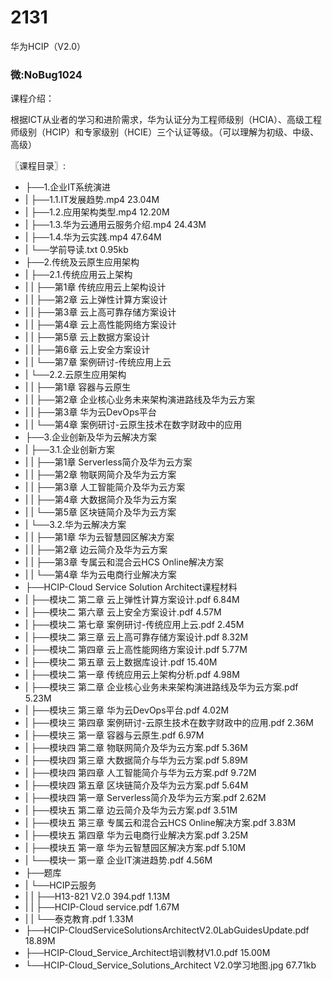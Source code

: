 # 2131
华为HCIP（V2.0）
### 微:NoBug1024 


课程介绍：

根据ICT从业者的学习和进阶需求，华为认证分为工程师级别（HCIA）、高级工程师级别（HCIP）和专家级别（HCIE）三个认证等级。（可以理解为初级、中级、高级）


〖课程目录〗:

- ├──1.企业IT系统演进  
- |   ├──1.1.IT发展趋势.mp4  23.04M
- |   ├──1.2.应用架构类型.mp4  12.20M
- |   ├──1.3.华为云通用云服务介绍.mp4  24.43M
- |   ├──1.4.华为云实践.mp4  47.64M
- |   └──学前导读.txt  0.95kb
- ├──2.传统及云原生应用架构  
- |   ├──2.1.传统应用云上架构  
- |   |   ├──第1章 传统应用云上架构设计  
- |   |   ├──第2章 云上弹性计算方案设计  
- |   |   ├──第3章 云上高可靠存储方案设计  
- |   |   ├──第4章 云上高性能网络方案设计  
- |   |   ├──第5章 云上数据方案设计  
- |   |   ├──第6章 云上安全方案设计  
- |   |   └──第7章 案例研讨-传统应用上云  
- |   └──2.2.云原生应用架构  
- |   |   ├──第1章 容器与云原生  
- |   |   ├──第2章 企业核心业务未来架构演进路线及华为云方案  
- |   |   ├──第3章 华为云DevOps平台  
- |   |   └──第4章 案例研讨-云原生技术在数字财政中的应用  
- ├──3.企业创新及华为云解决方案  
- |   ├──3.1.企业创新方案  
- |   |   ├──第1章 Serverless简介及华为云方案  
- |   |   ├──第2章 物联网简介及华为云方案  
- |   |   ├──第3章 人工智能简介及华为云方案  
- |   |   ├──第4章 大数据简介及华为云方案  
- |   |   └──第5章 区块链简介及华为云方案  
- |   └──3.2.华为云解决方案  
- |   |   ├──第1章 华为云智慧园区解决方案  
- |   |   ├──第2章 边云简介及华为云方案  
- |   |   ├──第3章 专属云和混合云HCS Online解决方案  
- |   |   └──第4章 华为云电商行业解决方案  
- ├──HCIP-Cloud Service Solution Architect课程材料  
- |   ├──模块二 第二章 云上弹性计算方案设计.pdf  6.84M
- |   ├──模块二 第六章 云上安全方案设计.pdf  4.57M
- |   ├──模块二 第七章 案例研讨-传统应用上云.pdf  2.45M
- |   ├──模块二 第三章 云上高可靠存储方案设计.pdf  8.32M
- |   ├──模块二 第四章 云上高性能网络方案设计.pdf  5.77M
- |   ├──模块二 第五章 云上数据库设计.pdf  15.40M
- |   ├──模块二 第一章 传统应用云上架构分析.pdf  4.98M
- |   ├──模块三 第二章 企业核心业务未来架构演进路线及华为云方案.pdf  5.23M
- |   ├──模块三 第三章 华为云DevOps平台.pdf  4.02M
- |   ├──模块三 第四章 案例研讨-云原生技术在数字财政中的应用.pdf  2.36M
- |   ├──模块三 第一章 容器与云原生.pdf  6.97M
- |   ├──模块四 第二章 物联网简介及华为云方案.pdf  5.36M
- |   ├──模块四 第三章 大数据简介与华为云方案.pdf  5.89M
- |   ├──模块四 第四章 人工智能简介与华为云方案.pdf  9.72M
- |   ├──模块四 第五章 区块链简介及华为云方案.pdf  5.64M
- |   ├──模块四 第一章 Serverless简介及华为云方案.pdf  2.62M
- |   ├──模块五 第二章 边云简介及华为云方案.pdf  3.51M
- |   ├──模块五 第三章 专属云和混合云HCS Online解决方案.pdf  3.83M
- |   ├──模块五 第四章 华为云电商行业解决方案.pdf  3.25M
- |   ├──模块五 第一章 华为云智慧园区解决方案.pdf  5.10M
- |   └──模块一 第一章 企业IT演进趋势.pdf  4.56M
- ├──题库  
- |   └──HCIP云服务  
- |   |   ├──H13-821 V2.0 394.pdf  1.13M
- |   |   ├──HCIP-Cloud service.pdf  1.67M
- |   |   └──泰克教育.pdf  1.33M
- ├──HCIP-CloudServiceSolutionsArchitectV2.0LabGuidesUpdate.pdf  18.89M
- ├──HCIP-Cloud_Service_Architect培训教材V1.0.pdf  15.00M
- └──HCIP-Cloud_Service_Solutions_Architect V2.0学习地图.jpg  67.71kb
